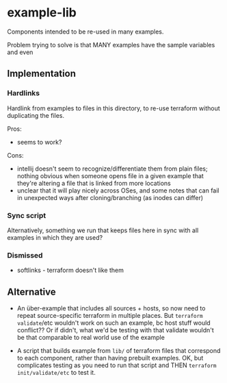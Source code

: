 # example-lib

Components intended to be re-used in many examples.

Problem trying to solve is that MANY examples have the sample variables and even



## Implementation

### Hardlinks
Hardlink from examples to files in this directory, to re-use terraform without duplicating
the files.

Pros:
  - seems to work?

Cons:
  - intellij doesn't seem to recognize/differentiate them from plain files; nothing obvious
    when someone opens file in a given example that they're altering a file that is linked
    from more locations
  - unclear that it will play nicely across OSes, and some notes that can fail in unexpected
    ways after cloning/branching (as inodes can differ)


### Sync script
Alternatively, something we run that keeps files here in sync with all examples in which they
are used?


### Dismissed
  - softlinks - terraform doesn't like them

## Alternative
  - An über-example that includes all sources + hosts, so now need to repeat source-specific
    terraform in multiple places. But `terraform validate`/etc wouldn't work on such an example,
    bc host stuff would conflict?? Or if didn't, what we'd be testing with that validate wouldn't be
    that comparable to real world use of the example

  - A script that builds example from `lib/` of terraform files that correspond to each component,
    rather than having prebuilt examples.  OK, but complicates testing as you need to run that
    script and THEN `terraform init/validate/etc` to test it.


